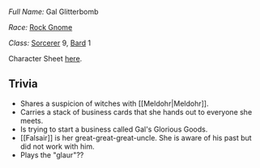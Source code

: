 *Full Name:* Gal Glitterbomb

*Race:* [Rock Gnome](http://dnd5e.wikidot.com/gnome)

*Class:* [Sorcerer](http://dnd5e.wikidot.com/sorcerer) 9, [Bard](http://dnd5e.wikidot.com/bard) 1

Character Sheet [here](https://www.dndbeyond.com/characters/109837133).
## Trivia
+ Shares a suspicion of witches with [[Meldohr|Meldohr]].
+ Carries a stack of business cards that she hands out to everyone she meets.
+ Is trying to start a business called Gal's Glorious Goods.
+ [[Falsair]] is her great-great-great-uncle. She is aware of his past but did not work with him.
+ Plays the "glaur"??